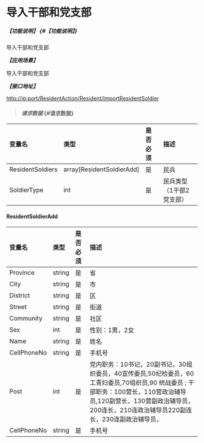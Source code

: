 # 导入干部和党支部

##### _【功能说明】_ {#【功能说明】}

导入干部和党支部

_**【应用场景】**_

导入干部和党支部

_**【接口地址】**_

[http://ip:port/ResidentAction/Resident/ImportResidentSoldier](http://ip:port/ResidentAction/Resident/ImportResidentSoldier)

> #### _请求数据_ {#请求数据}

| 变量名 | 类型 | 是否必须 | 描述 |
| :--- | :--- | :--- | :--- |
| ResidentSoldiers | array\[ResidentSoldierAdd\] | 是 | 民兵 |
| SoldierType | int | 是 | 民兵类型（1干部2党支部） |

#### ResidentSoldierAdd

| 变量名 | 类型 | 是否必须 | 描述 |
| :--- | :--- | :--- | :--- |
| Province | string | 是 | 省 |
| City | string | 是 | 市 |
| District | string | 是 | 区 |
| Street | string | 是 | 街道 |
| Community | string | 是 | 社区 |
| Sex | int | 是 | 性别：1男，2女 |
| Name | string | 是 | 姓名 |
| CellPhoneNo | string | 是 | 手机号 |
| Post | int | 是 | 党内职务：10书记，20副书记，30组织委员，40宣传委员,50纪检委员，60工青妇委员,70组织员,90 统战委员 ; 干部职务：100营长，110营政治辅导员,120副营长，130营副政治辅导员，200连长，210连政治辅导员220副连长，230连副政治辅导员， |
| CellPhoneNo | string | 是 | 手机号 |



